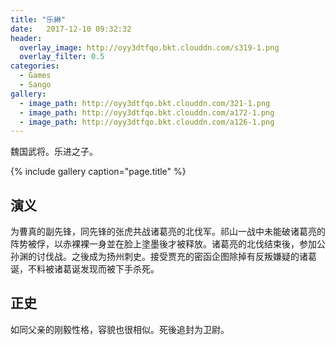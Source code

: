 ```yaml
---
title: "乐綝"
date:   2017-12-10 09:32:32
header:
  overlay_image: http://oyy3dtfqo.bkt.clouddn.com/s319-1.png
  overlay_filter: 0.5
categories:
  - Games
  - Sango
gallery:
  - image_path: http://oyy3dtfqo.bkt.clouddn.com/321-1.png
  - image_path: http://oyy3dtfqo.bkt.clouddn.com/a172-1.png
  - image_path: http://oyy3dtfqo.bkt.clouddn.com/a126-1.png
---
```


魏国武将。乐进之子。

{% include gallery caption="page.title" %}

## 演义

为曹真的副先锋，同先锋的张虎共战诸葛亮的北伐军。祁山一战中未能破诸葛亮的阵势被俘，以赤裸裸一身並在脸上塗墨後才被释放。诸葛亮的北伐结束後，参加公孙渊的讨伐战。之後成为扬州刺史。接受贾充的密函企图除掉有反叛嫌疑的诸葛诞，不料被诸葛诞发现而被下手杀死。

## 正史

如同父亲的刚毅性格，容貌也很相似。死後追封为卫尉。